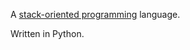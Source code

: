 A [stack-oriented programming](https://en.wikipedia.org/wiki/Stack-oriented_programming) language.

Written in Python.
